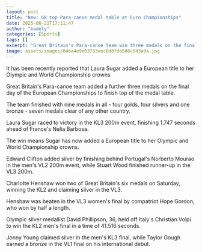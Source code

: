```yaml
---
layout: post
title: "New: GB top Para-canoe medal table at Euro Championships"
date: 2025-06-22T17:11:47
author: "badely"
categories: [Sports]
tags: []
excerpt: "Great Britain's Para-canoe team win three medals on the final day of the European Championships to finish top of the medal table."
image: assets/images/046a4e9e03733eec6d8fda506c5d3a9a.jpg
---
```


It has been recently reported that Laura Sugar added a European title to her Olympic and World Championship crowns 

Great Britain's Para-canoe team added a further three medals on the final day of the European Championships to finish top of the medal table.

The team finished with nine medals in all - four golds, four silvers and one bronze - seven medals clear of any other country. 

Laura Sugar raced to victory in the KL3 200m event, finishing 1.747 seconds ahead of France's Nelia Barbosa. 

The win means Sugar has now added a European title to her Olympic and World Championship crowns. 

Edward Clifton added silver by finishing behind Portugal's Norberto Mourao in the men's VL2 200m event, while Stuart Wood finished runner-up in the VL3 200m. 

Charlotte Henshaw won two of Great Britain's six medals on Saturday, winning the KL2 and claiming silver in the VL3. 

Henshaw was beaten in the VL3 women's final by compatriot Hope Gordon, who won by half a length. 

Olympic silver medallist David Phillipson, 36, held off Italy's Christian Volpi to win the KL2 men's final in a time of 41.516 seconds. 

Jonny Young claimed silver in the men's KL3 final, while Taylor Gough earned a bronze in the VL1 final on his international debut. 

